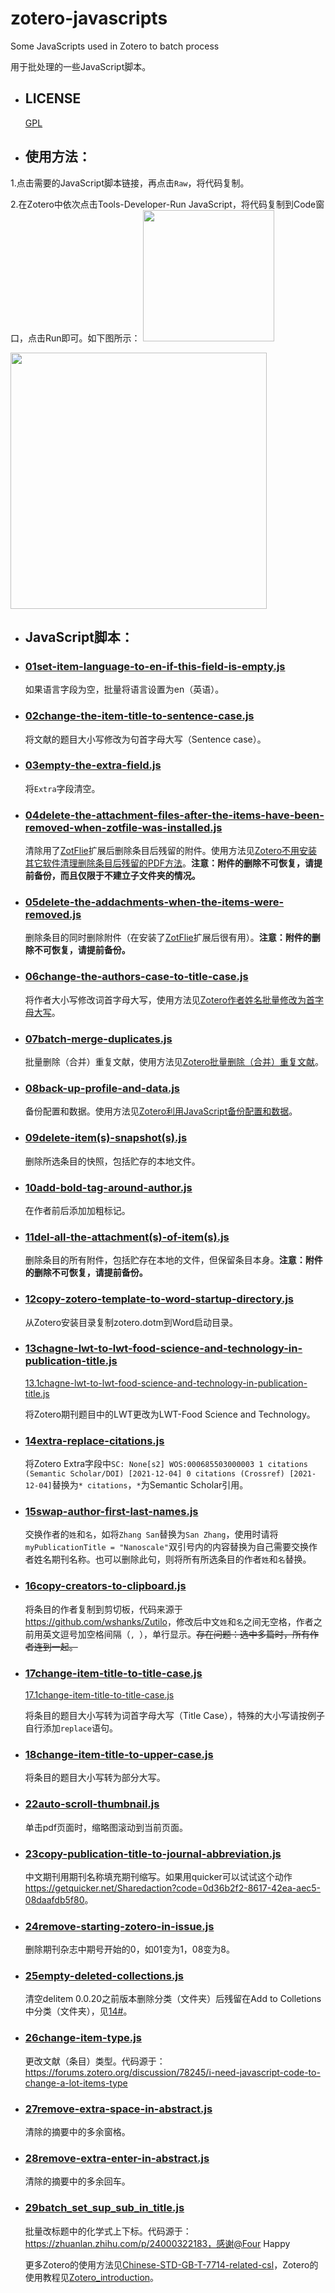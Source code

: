 # zotero-javascripts
Some JavaScripts used in Zotero to batch process

用于批处理的一些JavaScript脚本。

* ## LICENSE
  [GPL](https://www.gnu.org/licenses/gpl-3.0.txt)

* ## 使用方法：
1.点击需要的JavaScript脚本链接，再点击`Raw`，将代码复制。

2.在Zotero中依次点击Tools-Developer-Run JavaScript，将代码复制到Code窗口，点击Run即可。如下图所示：
<img src="./img/runJS.png" height=210>

<img src="./img/runJSCode.png" height=410>

* ## JavaScript脚本：

* ### [01set-item-language-to-en-if-this-field-is-empty.js]

     如果语言字段为空，批量将语言设置为en（英语）。
* ### [02change-the-item-title-to-sentence-case.js]
    将文献的题目大小写修改为句首字母大写（Sentence case）。

* ### [03empty-the-extra-field.js]
    将`Extra`字段清空。

* ### [04delete-the-attachment-files-after-the-items-have-been-removed-when-zotfile-was-installed.js]
    清除用了[ZotFlie](http://zotfile.com)扩展后删除条目后残留的附件。使用方法见[Zotero不用安装其它软件清理删除条目后残留的PDF方法](https://zhuanlan.zhihu.com/p/356071795)。**注意：附件的删除不可恢复，请提前备份，而且仅限于不建立子文件夹的情况。**

* ### [05delete-the-addachments-when-the-items-were-removed.js]
    删除条目的同时删除附件（在安装了[ZotFlie](http://zotfile.com)扩展后很有用）。**注意：附件的删除不可恢复，请提前备份。**

* ### [06change-the-authors-case-to-title-case.js]
    将作者大小写修改词首字母大写，使用方法见[Zotero作者姓名批量修改为首字母大写](https://zhuanlan.zhihu.com/p/354481222)。

* ### [07batch-merge-duplicates.js]
   批量删除（合并）重复文献，使用方法见[Zotero批量删除（合并）重复文献](https://zhuanlan.zhihu.com/p/352324486)。

* ### [08back-up-profile-and-data.js]
    备份配置和数据。使用方法见[Zotero利用JavaScript备份配置和数据](https://zhuanlan.zhihu.com/p/357859432)。

* ### [09delete-item(s)-snapshot(s).js]
    删除所选条目的快照，包括贮存的本地文件。

 * ### [10add-bold-tag-around-author.js]
    在作者前后添加加粗标记。

 * ### [11del-all-the-attachment(s)-of-item(s).js]
    删除条目的所有附件，包括贮存在本地的文件，但保留条目本身。**注意：附件的删除不可恢复，请提前备份。**

  * ### [12copy-zotero-template-to-word-startup-directory.js]
    从Zotero安装目录复制zotero.dotm到Word启动目录。

  * ### [13chagne-lwt-to-lwt-food-science-and-technology-in-publication-title.js]
    [13.1chagne-lwt-to-lwt-food-science-and-technology-in-publication-title.js]

    将Zotero期刊题目中的LWT更改为LWT-Food Science and Technology。

* ### [14extra-replace-citations.js]
    将Zotero Extra字段中`SC: None[s2]
WOS:000685503000003
1 citations (Semantic Scholar/DOI) [2021-12-04]
0 citations (Crossref) [2021-12-04]`替换为`* citations`，`*`为Semantic Scholar引用。


* ### [15swap-author-first-last-names.js]
    交换作者的`姓`和`名`，如将`Zhang San`替换为`San Zhang`，使用时请将`myPublicationTitle = "Nanoscale"`双引号内的内容替换为自己需要交换作者姓名期刊名称。也可以删除此句，则将所有所选条目的作者`姓`和`名`替换。

* ### [16copy-creators-to-clipboard.js]
    将条目的作者复制到剪切板，代码来源于<https://github.com/wshanks/Zutilo>，修改后中文`姓`和`名`之间无空格，作者之前用英文逗号加空格间隔（`, `），单行显示。~~存在问题：选中多篇时，所有作者连到一起。~~


* ### [17change-item-title-to-title-case.js]
    [17.1change-item-title-to-title-case.js]

    将条目的题目大小写转为词首字母大写（Title Case），特殊的大小写请按例子自行添加`replace`语句。

* ### [18change-item-title-to-upper-case.js]
    将条目的题目大小写转为部分大写。

* ### [22auto-scroll-thumbnail.js]
    单击pdf页面时，缩略图滚动到当前页面。

 * ### [23copy-publication-title-to-journal-abbreviation.js]
     中文期刊用期刊名称填充期刊缩写。如果用quicker可以试试这个动作<https://getquicker.net/Sharedaction?code=0d36b2f2-8617-42ea-aec5-08daafdb5f80>。

* ### [24remove-starting-zotero-in-issue.js]
     删除期刊杂志中期号开始的0，如01变为1，08变为8。


* ### [25empty-deleted-collections.js]
    清空delitem 0.0.20之前版本删除分类（文件夹）后残留在Add to Colletions中分类（文件夹），见[14#](https://github.com/redleafnew/delitemwithatt/issues/14#)。


* ### [26change-item-type.js]
   更改文献（条目）类型。代码源于：<https://forums.zotero.org/discussion/78245/i-need-javascript-code-to-change-a-lot-items-type>

* ### [27remove-extra-space-in-abstract.js]
   清除的摘要中的多余窗格。

* ### [28remove-extra-enter-in-abstract.js]
   清除的摘要中的多余回车。

* ### [29batch_set_sup_sub_in_title.js]
   批量改标题中的化学式上下标。代码源于：https://zhuanlan.zhihu.com/p/24000322183，感谢@Four Happy

  
    更多Zotero的使用方法见[Chinese-STD-GB-T-7714-related-csl](https://github.com/redleafnew/Chinese-std-GB-T-7714-related-csl)，Zotero的使用教程见[Zotero_introduction](https://github.com/redleafnew/Zotero_introduction)。


[01set-item-language-to-en-if-this-field-is-empty.js]:01set-item-language-to-en-if-this-field-is-empty.js
[02change-the-item-title-to-sentence-case.js]:02change-the-item-title-to-sentence-case.js
[03empty-the-extra-field.js]:03empty-the-extra-field.js
[04delete-the-attachment-files-after-the-items-have-been-removed-when-zotfile-was-installed.js]:04delete-the-attachment-files-after-the-items-have-been-removed-when-zotfile-was-installed.js
[05delete-the-addachments-when-the-items-were-removed.js]:05delete-the-addachments-when-the-items-were-removed.js
[06change-the-authors-case-to-title-case.js]:06change-the-authors-case-to-title-case.js
[07batch-merge-duplicates.js]:07batch-merge-duplicates.js
[08back-up-profile-and-data.js]:08back-up-profile-and-data.js
[09delete-item(s)-snapshot(s).js]:09delete-item(s)-snapshots.js
[10add-bold-tag-around-author.js]:10add-bold-tag-around-author.js
[11del-all-the-attachment(s)-of-item(s).js]:11del-all-the-attachment(s)-of-item(s).js
[12copy-zotero-template-to-word-startup-directory.js]:12copy-zotero-template-to-word-startup-directory.js
[13chagne-lwt-to-lwt-food-science-and-technology-in-publication-title.js]:13chagne-lwt-to-lwt-food-science-and-technology-in-publication-title.js
[13.1chagne-lwt-to-lwt-food-science-and-technology-in-publication-title.js]:13.1chagne-lwt-to-lwt-food-science-and-technology-in-publication-title.js
[14extra-replace-citations.js]:14extra-replace-citations.js
[15swap-author-first-last-names.js]:15swap-author-first-last-names.js
[16copy-creators-to-clipboard.js]:16copy-creators-to-clipboard.js
[17change-item-title-to-title-case.js]:17change-item-title-to-title-case.js
[17.1change-item-title-to-title-case.js]:17.1change-item-title-to-title-case.js
[18change-item-title-to-upper-case.js]:18change-item-title-to-upper-case.js
[22auto-scroll-thumbnail.js]:22auto-scroll-thumbnail.js
[23copy-publication-title-to-journal-abbreviation.js]:23copy-publication-title-to-journal-abbreviation.js
[24remove-starting-zotero-in-issue.js]:24remove-starting-zotero-in-issue.js
[25empty-deleted-collections.js]:25empty-deleted-collections.js
[26change-item-type.js]: 26change-item-type.js
[27remove-extra-space-in-abstract.js]: 27remove-extra-space-in-abstract.js
[28remove-extra-enter-in-abstract.js]: 28remove-extra-enter-in-abstract.js
[29batch_set_sup_sub_in_title.js]: 29batch_set_sup_sub_in_title.js]



